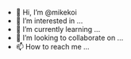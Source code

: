 - 👋 Hi, I’m @mikekoi
- 👀 I’m interested in ...
- 🌱 I’m currently learning ...
- 💞️ I’m looking to collaborate on ...
- 📫 How to reach me ...

<!---
mikekoi/mikekoi is a ✨ special ✨ repository because its `README.md` (this file) appears on your GitHub profile.
You can click the Preview link to take a look at your changes.
--->
